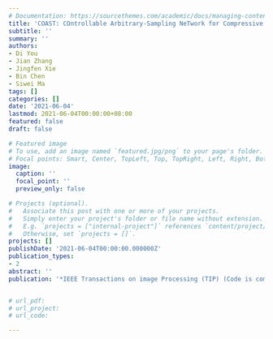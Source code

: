 ```yaml
---
# Documentation: https://sourcethemes.com/academic/docs/managing-content/
title: 'COAST: COntrollable Arbitrary-Sampling NeTwork for Compressive Sensing ![alt new](/images/new.gif)'
subtitle: ''
summary: ''
authors:
- Di You
- Jian Zhang
- Jingfen Xie
- Bin Chen
- Siwei Ma
tags: []
categories: []
date: '2021-06-04'
lastmod: 2021-06-04T00:00:00+08:00
featured: false
draft: false

# Featured image
# To use, add an image named `featured.jpg/png` to your page's folder.
# Focal points: Smart, Center, TopLeft, Top, TopRight, Left, Right, BottomLeft, Bottom, BottomRight.
image:
  caption: ''
  focal_point: ''
  preview_only: false

# Projects (optional).
#   Associate this post with one or more of your projects.
#   Simply enter your project's folder or file name without extension.
#   E.g. `projects = ["internal-project"]` references `content/project/deep-learning/index.md`.
#   Otherwise, set `projects = []`.
projects: []
publishDate: '2021-06-04T00:00:00.000000Z'
publication_types:
- 2
abstract: ''
publication: '*IEEE Transactions on image Processing (TIP) (Code is coming soon)*'


# url_pdf:
# url_project:
# url_code:

---
```

